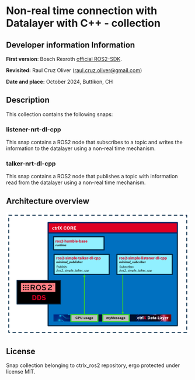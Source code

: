 # Non-real time connection with Datalayer with C++ - collection

## Developer information Information

**First version**: Bosch Rexroth [official ROS2-SDK](https://github.com/boschrexroth/ctrlx-automation-sdk-ros2).

**Revisited:** Raul Cruz Oliver (raul.cruz.oliver@gmail.com)

**Date and place:** October 2024, Buttikon, CH


## Description
This collection contains the following snaps:

### listener-nrt-dl-cpp
This snap contains a ROS2 node that subscribes to a topic and writes the information to the datalayer using a non-real time mechanism.

### talker-nrt-dl-cpp
This snap contains a ROS2 node that publishes a topic with information read from the datalayer using a non-real time mechanism.

## Architecture overview
![alt text](../docs/images/nrt_dl_overview.png)

## License
Snap collection belonging to ctrlx_ros2 repository, ergo protected under license MIT.
